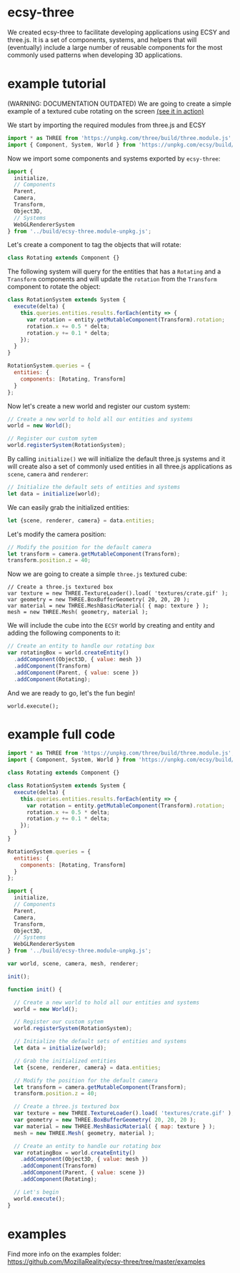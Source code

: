 # ecsy-three

We created ecsy-three to facilitate developing applications using ECSY and three.js. It is a set of components, systems, and helpers that will (eventually) include a large number of reusable components for the most commonly used patterns when developing 3D applications.

# example tutorial

(WARNING: DOCUMENTATION OUTDATED)
We are going to create a simple example of a textured cube rotating on the screen [(see it in action)](https://mixedreality.mozilla.org/ecsy-three/examples/webgl_geometry_cube.html)

We start by importing the required modules from three.js and ECSY
```javascript
import * as THREE from 'https://unpkg.com/three/build/three.module.js';
import { Component, System, World } from 'https://unpkg.com/ecsy/build/ecsy.module.js';
```

Now we import some components and systems exported by `ecsy-three`:
```javascript
import {
  initialize,
  // Components
  Parent,
  Camera,
  Transform,
  Object3D,
  // Systems
  WebGLRendererSystem
} from '../build/ecsy-three.module-unpkg.js';
```

Let's create a component to tag the objects that will rotate:
```javascript
class Rotating extends Component {}
```

The following system will query for the entities that has a `Rotating` and a `Transform` components and will update the `rotation` from the `Transform` component to rotate the object:
```javascript
class RotationSystem extends System {
  execute(delta) {
    this.queries.entities.results.forEach(entity => {
      var rotation = entity.getMutableComponent(Transform).rotation;
      rotation.x += 0.5 * delta;
      rotation.y += 0.1 * delta;
    });
  }
}

RotationSystem.queries = {
  entities: {
    components: [Rotating, Transform]
  }
};
```

Now let's create a new world and register our custom system:
```javascript
// Create a new world to hold all our entities and systems
world = new World();

// Register our custom sytem
world.registerSystem(RotationSystem);
```

By calling `initialize()` we will initialize the default three.js systems and it will create also a set of commonly used entities in all three.js applications as `scene`, `camera` and `renderer`:
```javascript
// Initialize the default sets of entities and systems
let data = initialize(world);
```

We can easily grab the initialized entities:
```javascript
let {scene, renderer, camera} = data.entities;
```

Let's modify the camera position:
```javascript
// Modify the position for the default camera
let transform = camera.getMutableComponent(Transform);
transform.position.z = 40;
```

Now we are going to create a simple `three.js` textured cube:
```
// Create a three.js textured box
var texture = new THREE.TextureLoader().load( 'textures/crate.gif' );
var geometry = new THREE.BoxBufferGeometry( 20, 20, 20 );
var material = new THREE.MeshBasicMaterial( { map: texture } );
mesh = new THREE.Mesh( geometry, material );
```

We will include the cube into the `ECSY` world by creating and entity and adding the following components to it:
```javascript
// Create an entity to handle our rotating box
var rotatingBox = world.createEntity()
  .addComponent(Object3D, { value: mesh })
  .addComponent(Transform)
  .addComponent(Parent, { value: scene })
  .addComponent(Rotating);
```

And we are ready to go, let's the fun begin!
```
world.execute();
```

# example full code
```javascript
import * as THREE from 'https://unpkg.com/three/build/three.module.js';
import { Component, System, World } from 'https://unpkg.com/ecsy/build/ecsy.module.js';

class Rotating extends Component {}

class RotationSystem extends System {
  execute(delta) {
    this.queries.entities.results.forEach(entity => {
      var rotation = entity.getMutableComponent(Transform).rotation;
      rotation.x += 0.5 * delta;
      rotation.y += 0.1 * delta;
    });
  }
}

RotationSystem.queries = {
  entities: {
    components: [Rotating, Transform]
  }
};

import {
  initialize,
  // Components
  Parent,
  Camera,
  Transform,
  Object3D,
  // Systems
  WebGLRendererSystem
} from '../build/ecsy-three.module-unpkg.js';

var world, scene, camera, mesh, renderer;

init();

function init() {

  // Create a new world to hold all our entities and systems
  world = new World();

  // Register our custom sytem
  world.registerSystem(RotationSystem);

  // Initialize the default sets of entities and systems
  let data = initialize(world);

  // Grab the initialized entities
  let {scene, renderer, camera} = data.entities;

  // Modify the position for the default camera
  let transform = camera.getMutableComponent(Transform);
  transform.position.z = 40;

  // Create a three.js textured box
  var texture = new THREE.TextureLoader().load( 'textures/crate.gif' );
  var geometry = new THREE.BoxBufferGeometry( 20, 20, 20 );
  var material = new THREE.MeshBasicMaterial( { map: texture } );
  mesh = new THREE.Mesh( geometry, material );

  // Create an entity to handle our rotating box
  var rotatingBox = world.createEntity()
    .addComponent(Object3D, { value: mesh })
    .addComponent(Transform)
    .addComponent(Parent, { value: scene })
    .addComponent(Rotating);

  // Let's begin
  world.execute();
}
```

# examples

Find more info on the examples folder: https://github.com/MozillaReality/ecsy-three/tree/master/examples
